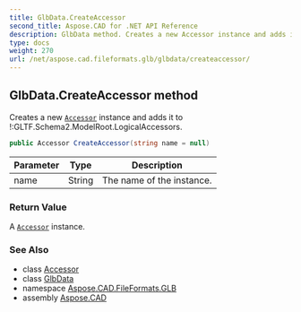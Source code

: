 ```yaml
---
title: GlbData.CreateAccessor
second_title: Aspose.CAD for .NET API Reference
description: GlbData method. Creates a new Accessor instance and adds it to GLTF.Schema2.ModelRoot.LogicalAccessors
type: docs
weight: 270
url: /net/aspose.cad.fileformats.glb/glbdata/createaccessor/
---
```

## GlbData.CreateAccessor method

Creates a new [`Accessor`](../../accessor/) instance and adds it to !:GLTF.Schema2.ModelRoot.LogicalAccessors.

```csharp
public Accessor CreateAccessor(string name = null)
```

| Parameter | Type | Description |
| --- | --- | --- |
| name | String | The name of the instance. |

### Return Value

A [`Accessor`](../../accessor/) instance.

### See Also

* class [Accessor](../../accessor/)
* class [GlbData](../)
* namespace [Aspose.CAD.FileFormats.GLB](../../../aspose.cad.fileformats.glb/)
* assembly [Aspose.CAD](../../../)


